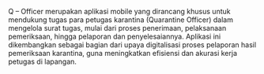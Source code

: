 Q – Officer merupakan aplikasi mobile yang dirancang khusus untuk mendukung tugas para petugas karantina (Quarantine Officer) dalam mengelola surat tugas, mulai dari proses penerimaan, pelaksanaan pemeriksaan, hingga pelaporan dan penyelesaiannya. Aplikasi ini dikembangkan sebagai bagian dari upaya digitalisasi proses pelaporan hasil pemeriksaan karantina, guna meningkatkan efisiensi dan akurasi kerja petugas di lapangan. 
